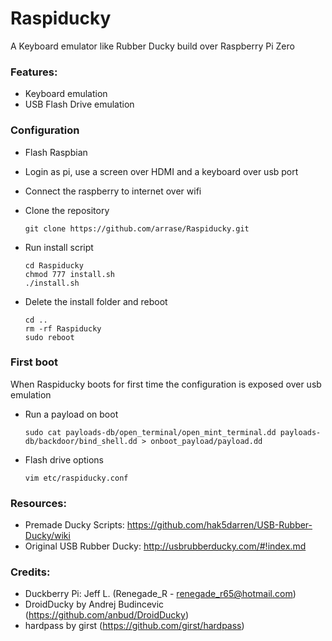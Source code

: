 # Raspiducky

A Keyboard emulator like Rubber Ducky build over Raspberry Pi Zero

### Features:

* Keyboard emulation
* USB Flash Drive emulation

### Configuration

* Flash Raspbian 
* Login as pi, use a screen over HDMI and a keyboard over usb port
* Connect the raspberry to internet over wifi
* Clone the repository

      git clone https://github.com/arrase/Raspiducky.git
 
* Run install script

      cd Raspiducky
      chmod 777 install.sh
      ./install.sh

* Delete the install folder and reboot

      cd ..
      rm -rf Raspiducky
      sudo reboot

### First boot

When Raspiducky boots for first time the configuration is exposed over usb emulation

* Run a payload on boot

      sudo cat payloads-db/open_terminal/open_mint_terminal.dd payloads-db/backdoor/bind_shell.dd > onboot_payload/payload.dd

* Flash drive options

      vim etc/raspiducky.conf

### Resources:

* Premade Ducky Scripts: https://github.com/hak5darren/USB-Rubber-Ducky/wiki
* Original USB Rubber Ducky: http://usbrubberducky.com/#!index.md

### Credits:

* Duckberry Pi: Jeff L. (Renegade_R - renegade_r65@hotmail.com)
* DroidDucky by Andrej Budincevic (https://github.com/anbud/DroidDucky)
* hardpass by girst (https://github.com/girst/hardpass)

